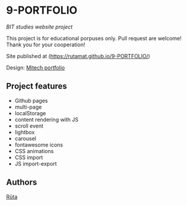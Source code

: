 # 9-PORTFOLIO
_BIT studies website project_

This project is for educational porpuses only. Pull request are welcome! Thank you for your cooperation!

Site published at (https://rutamat.github.io/9-PORTFOLIO/)

Design: [Mitech portfolio](https://demo.hasthemes.com/mitech-preview/index-infotechno.html)

## Project features

- Github pages
- multi-page
- localStorage
- content rendering with JS
- scroll event
- lightbox
- carousel
- fontawesome icons
- CSS animations
- CSS import
- JS import-export

## Authors
[Rūta](https://github.com/RutaMat/)